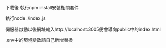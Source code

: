 下載後 執行npm install安裝相關套件

執行node ./index.js

伺服器啟動以後網址輸入http://localhost:3005便會導向public中的index.html

.env中的環境變數請自己新增替換

